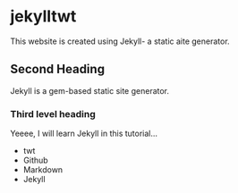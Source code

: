 # jekylltwt

This website is created using Jekyll- a static aite generator.

## Second Heading

Jekyll is a gem-based static site generator.

### Third level heading

Yeeee, I will learn Jekyll in this tutorial...

- twt
- Github
- Markdown
- Jekyll
